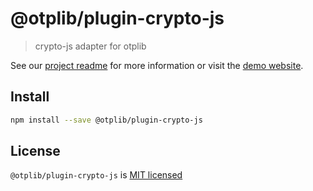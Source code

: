 # @otplib/plugin-crypto-js

> crypto-js adapter for otplib

See our [project readme][project-v-readme] for more information
or visit the [demo website][project-v-site].

## Install

```bash
npm install --save @otplib/plugin-crypto-js
```

## License

`@otplib/plugin-crypto-js` is [MIT licensed][project-license]

[project-license]: https://github.com/yeojz/otplib/blob/master/LICENSE
[project-v-readme]: https://github.com/yeojz/otplib/blob/master/packages/README.md#plugins---crypto
[project-v-site]: https://otplib.yeojz.com
